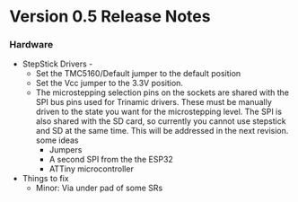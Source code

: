 # Version 0.5 Release Notes

### Hardware

- StepStick Drivers - 
  - Set the TMC5160/Default jumper to the default position
  - Set the Vcc jumper to the 3.3V position.
  - The microstepping selection pins on the sockets are shared with the SPI bus pins used for Trinamic drivers. These must be manually driven to the state you want for the microstepping level. The SPI is also shared with the SD card, so currently you cannot use stepstick and SD at the same time. This will be addressed in the next revision. some ideas
    - Jumpers
    - A second SPI from the the ESP32
    - ATTiny microcontroller
- Things to fix
  - Minor: Via under pad of some SRs
